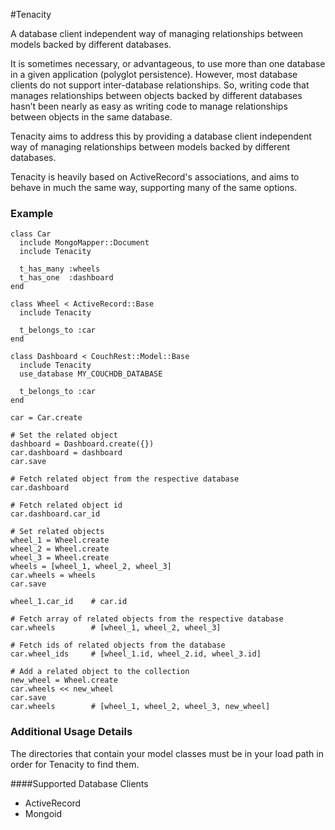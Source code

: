 #Tenacity

A database client independent way of managing relationships between models
backed by different databases.

It is sometimes necessary, or advantageous, to use more than one database in a
given application (polyglot persistence).  However, most database clients do not
support inter-database relationships.  So, writing code that manages relationships
between objects backed by different databases hasn’t been nearly as easy as
writing code to manage relationships between objects in the same database.

Tenacity aims to address this by providing a database client independent way
of managing relationships between models backed by different databases.

Tenacity is heavily based on ActiveRecord's associations, and aims to behave in
much the same way, supporting many of the same options.


### Example
```
class Car
  include MongoMapper::Document
  include Tenacity

  t_has_many :wheels
  t_has_one  :dashboard
end

class Wheel < ActiveRecord::Base
  include Tenacity

  t_belongs_to :car
end

class Dashboard < CouchRest::Model::Base
  include Tenacity
  use_database MY_COUCHDB_DATABASE

  t_belongs_to :car
end

car = Car.create

# Set the related object
dashboard = Dashboard.create({})
car.dashboard = dashboard
car.save

# Fetch related object from the respective database
car.dashboard

# Fetch related object id
car.dashboard.car_id

# Set related objects
wheel_1 = Wheel.create
wheel_2 = Wheel.create
wheel_3 = Wheel.create
wheels = [wheel_1, wheel_2, wheel_3]
car.wheels = wheels
car.save

wheel_1.car_id    # car.id

# Fetch array of related objects from the respective database
car.wheels        # [wheel_1, wheel_2, wheel_3]

# Fetch ids of related objects from the database
car.wheel_ids     # [wheel_1.id, wheel_2.id, wheel_3.id]

# Add a related object to the collection
new_wheel = Wheel.create
car.wheels << new_wheel
car.save
car.wheels        # [wheel_1, wheel_2, wheel_3, new_wheel]

```

### Additional Usage Details

The directories that contain your model classes must be in your load path in order for Tenacity to find them.

####Supported Database Clients

* ActiveRecord
* Mongoid